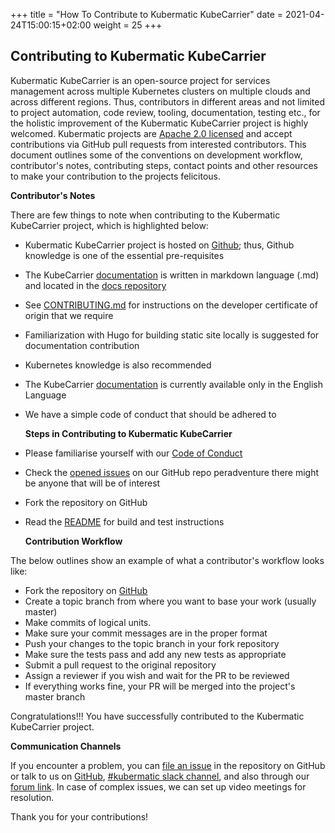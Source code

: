 +++
title = "How To Contribute to Kubermatic KubeCarrier"
date = 2021-04-24T15:00:15+02:00
weight = 25
+++


## Contributing to Kubermatic KubeCarrier

Kubermatic KubeCarrier is an open-source project for services management across multiple Kubernetes clusters on multiple clouds and across different regions. Thus, contributors in different areas and not limited to project automation, code review, tooling, documentation, testing etc., for the holistic improvement of the Kubermatic KubeCarrier project is highly welcomed. Kubermatic projects are [Apache 2.0 licensed](https://github.com/kubermatic/kubermatic/blob/master/LICENSE) and accept contributions via GitHub pull requests from interested contributors. This document outlines some of the conventions on development workflow, contributor's notes, contributing steps, contact points and other resources to make your contribution to the projects felicitous.

**Contributor's Notes**

There are few things to note when contributing to the Kubermatic KubeCarrier project, which is highlighted below:



*   Kubermatic KubeCarrier  project is hosted on [Github](https://github.com/kubermatic/kubecarrier); thus, Github knowledge is one of the essential pre-requisites 
*   The KubeCarrier [documentation](https://github.com/kubermatic/kubecarrier) is written in markdown language (.md)  and located in the [docs repository](https://github.com/kubermatic/docs/tree/master/content/kubecarrier)
*   See [CONTRIBUTING.md](https://github.com/kubermatic/kubermatic/blob/master/CONTRIBUTING.md) for instructions on the developer certificate of origin that we require
*   Familiarization with Hugo for building static site locally is suggested for documentation contribution
*   Kubernetes knowledge is also recommended
*   The KubeCarrier [documentation](https://github.com/kubermatic/kubecarrier) is currently available only in the English Language  
*   We have a simple code of conduct that should be adhered to

    **Steps in Contributing to Kubermatic KubeCarrier**

*   Please familiarise yourself with our [Code of Conduct](https://github.com/kubermatic/kubermatic/blob/master/CODE_OF_CONDUCT.md)
*   Check the [opened issues](https://github.com/kubermatic/kubecarrier/issues) on our GitHub repo peradventure there might be anyone that will be of interest
*   Fork the repository on GitHub
*   Read the [README](https://github.com/kubermatic/kubecarrier#readme) for build and test instructions

    **Contribution Workflow**


The below outlines show an example of what a contributor's workflow looks like:



*   Fork the repository on [GitHub](https://github.com/kubermatic/kubecarrier)
*   Create a topic branch from where you want to base your work (usually master)
*   Make commits of logical units.
*   Make sure your commit messages are in the proper format
*   Push your changes to the topic branch in your fork repository
*   Make sure the tests pass and add any new tests as appropriate
*   Submit a pull request to the original repository
*   Assign a reviewer if you wish and wait for the PR to be reviewed 
*   If everything works fine, your PR will be merged into the project's master branch

Congratulations!!! You have successfully contributed to the Kubermatic KubeCarrier project. 

**Communication Channels**

If you encounter a problem, you can [file an issue](https://github.com/kubermatic/kubecarrier/issues) in the repository on GitHub or talk to us on [GitHub](https://github.com/kubermatic/kubecarrier), [#kubermatic slack channel](https://kubermatic.slack.com/messages/kubermatic), and also through our [forum link](https://forum.kubermatic.com/c/kubecarrier/10). In case of complex issues, we can set up video meetings for resolution. 

Thank you for your contributions!







